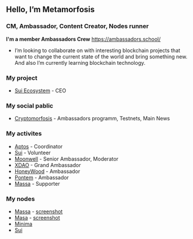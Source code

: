 ## Hello, I’m Metamorfosis
### CM, Ambassador, Content Creator, Nodes runner
**I'm a member Ambassadors Crew** https://ambassadors.school/
+ I’m looking to collaborate on with interesting blockchain projects that want to change the current state of the world and bring something new. And also I’m currently learning blockchain technology.


### My project
+ [Sui Ecosystem](https://twitter.com/SuiEcosystems) - CEO

### My social pablic
+ [Cryptomorfosis](https://t.me/Cryptomorfosis_Channel) - Ambassadors programm, Testnets, Main News

### My activites
+ [Aptos](https://aptoslabs.com/) - Coordinator
+ [Sui](https://sui.io/) - Volunteer
+ [Moonwell](https://moonwell.fi/) - Senior Ambassador, Moderator
+ [XDAO](https://www.xdao.app/) - Grand Ambassador
+ [HoneyWood](https://honeywood.io/) - Ambassador
+ [Pontem](https://pontem.network/) - Ambassador
+ [Massa](https://massa.net/) - Supporter

### My nodes
+ [Massa](https://massa.net/) - [screenshot](https://user-images.githubusercontent.com/110761667/184528024-9cd4a412-22bf-4a01-a5f2-f735604aad73.jpg)
+ [Masa](https://www.masa.finance/) - [screenshot](https://user-images.githubusercontent.com/110761667/184528127-52a2e029-c456-4ca3-a6a4-0118e343d23a.jpg)
+ [Minima](https://www.minima.global/)
+ [Sui](https://sui.io/)


